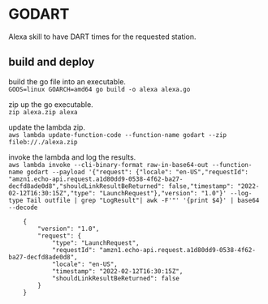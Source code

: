 # GODART

Alexa skill to have DART times for the requested station.

## build and deploy

build the go file into an executable.  
`GOOS=linux GOARCH=amd64 go build -o alexa alexa.go`

zip up the go executable.  
`zip alexa.zip alexa`

update the lambda zip.  
`aws lambda update-function-code --function-name godart --zip fileb://./alexa.zip`

invoke the lambda and log the results.  
`aws lambda invoke --cli-binary-format raw-in-base64-out --function-name godart --payload '{"request": {"locale": "en-US","requestId": "amzn1.echo-api.request.a1d80dd9-0538-4f62-ba27-decfd8ade0d8","shouldLinkResultBeReturned": false,"timestamp": "2022-02-12T16:30:15Z","type": "LaunchRequest"},"version": "1.0"}' --log-type Tail outfile | grep "LogResult"| awk -F'"' '{print $4}' | base64 --decode`

```
    {
        "version": "1.0",
        "request": {
            "type": "LaunchRequest",
            "requestId": "amzn1.echo-api.request.a1d80dd9-0538-4f62-ba27-decfd8ade0d8",
            "locale": "en-US",
            "timestamp": "2022-02-12T16:30:15Z",
            "shouldLinkResultBeReturned": false
        }
    }
```